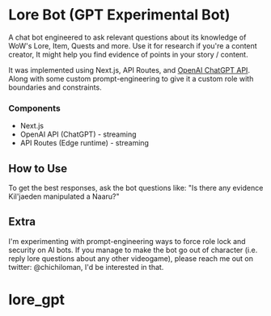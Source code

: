 # Lore Bot (GPT Experimental Bot)

A chat bot engineered to ask relevant questions about its knowledge of WoW's Lore, Item, Quests and more. Use it for research if you're a content creator, It might help you find evidence of points in your story / content.

It was implemented using Next.js, API Routes, and [OpenAI ChatGPT API](https://beta.openai.com/docs/api-reference/completions/create). Along with some custom prompt-engineering to give it a custom role with boundaries and constraints.

### Components

- Next.js
- OpenAI API (ChatGPT) - streaming
- API Routes (Edge runtime) - streaming

## How to Use

To get the best responses, ask the bot questions like:
"Is there any evidence Kil'jaeden manipulated a Naaru?"

## Extra

I'm experimenting with prompt-engineering ways to force role lock and security on AI bots. If you manage to make the bot go out of character (i.e. reply lore questions about any other videogame), please reach me out on twitter: @chichiloman, I'd be interested in that.

# lore_gpt
